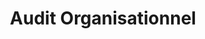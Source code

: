 ---
tags: asso_cards
cardOrder: order:3;
wrapColor: yellow_wrap
title: Audit Organisationnel
image: /img/audit.png
imgClass: h-100
altImage: Accompagnement individuel
jqueryClass: audit
bgColor:  bg_yellow
backTitleColor: blue
textColor: blue
description: ["Phase indispensable pour tous ceux qui cherchent à améliorer leur organisation :"]
descriptionListItem: ["Etat des lieux complet / Analyse 360°","Projection cible", "Gestion d’une problématique au travail","Préconisations et feuille de route"]
buttonBack: card_btn_back
---